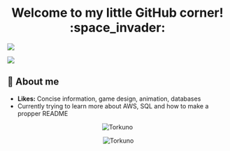 <h1 align="center">Welcome to my little GitHub corner! :space_invader:</h1>

![](https://komarev.com/ghpvc/?username=Torkuno&label=Visitors)

![](https://tenor.com/L81P.gif)

## :book: About me
- **Likes:** Concise information, game design, animation, databases
- Currently trying to learn more about AWS, SQL and how to make a propper README 

<div class="stats" align="center">
<p><img src="https://github-readme-stats.vercel.app/api/top-langs?username=Torkuno&show_icons=true&locale=en&layout=compact&theme=algolia" alt="Torkuno"/></p>
<p>&nbsp;<img src="https://github-readme-stats.vercel.app/api?username=Torkuno&show_icons=true&locale=en&theme=algolia" alt="Torkuno"/></p>
</div>
